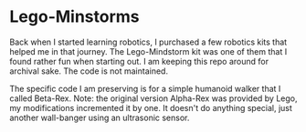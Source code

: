 # Lego-Minstorms
Back when I started learning robotics, I purchased a few robotics kits that helped me in that journey. The Lego-Mindstorm kit was one of them that I found rather fun when starting out. I am keeping this repo around for archival sake. The code is not maintained.

The specific code I am preserving is for a simple humanoid walker that I called  Beta-Rex. Note: the original version Alpha-Rex was provided by Lego, my modifications incremented it by one. It doesn't do anything special, just another wall-banger using an ultrasonic sensor.
